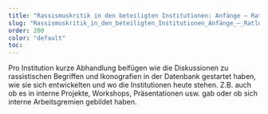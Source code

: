 ```yaml
---
title: "Rassismuskritik in den beteiligten Institutionen: Anfänge – Ratlosigkeit – Mut und Öffnung"
slug: "Rassismuskritik_in_den_beteiligten_Institutionen_Anfänge_–_Ratlosigkeit_–_Mut_und_Öffnung"
order: 200
color: "default"
toc:
---
```


Pro Institution kurze Abhandlung beifügen wie die Diskussionen zu rassistischen Begriffen und Ikonografien in der Datenbank gestartet haben, wie sie sich entwickelten und wo die Institutionen heute stehen. Z.B. auch ob es in interne Projekte, Workshops, Präsentationen usw. gab oder ob sich interne Arbeitsgremien gebildet haben.